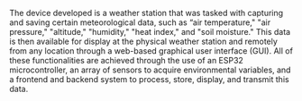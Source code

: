 The device developed is a weather station that was tasked with capturing and saving certain meteorological
data, such as “air temperature," "air pressure," "altitude," "humidity," "heat index," and "soil
moisture." This data is then available for display at the physical weather station and remotely
from any location through a web-based graphical user interface (GUI). All of these
functionalities are achieved through the use of an ESP32 microcontroller, an array of sensors to
acquire environmental variables, and a frontend and backend system to process, store, display,
and transmit this data.
